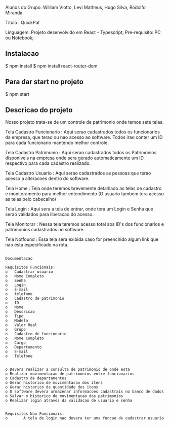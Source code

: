 Alunos do Grupo: 
William Viotto, Levi Matheus, Hugo Silva, Rodolfo Miranda.



Titulo : QuickPat

Linguagem: Projeto desenvolvido em React - Typescript; 
Pre-requisito: PC ou Notebook;


## Instalacao

$ npm install
$ npm install react-router-dom

## Para dar start no projeto

$ npm start


## Descricao do projeto 

Nosso projeto trata-se de um controle de patrimonio onde temos sete telas. 

Tela Cadastro Funcionario : Aqui serao cadastrados todos os funcionarios da empresa, que terao ou nao acesso ao software. Todos irao conter um ID para cada funcionario mantendo melhor controle. 

Tela Cadastro Patrimonio : Aqui serao cadastrados todos os Patrimonios disponiveis na empresa onde sera gerado automaticamente um ID respectivo para cada cadastro realizado.

Tela Cadastro Usuario : Aqui serao cadastrados as pessoas que terao acesso a alteracoes dentro do software.

Tela Home : Tela onde teremos brevemente detalhado as telas de cadastro e monitoramento para melhor entendimento (O usuario tambem tera acesso as telas pelo cabecalho)

Tela Login : Aqui sera a tela de entrar, onde tera um Login e Senha que serao validados para liberacao do acesso.

Tela Monitorar : Nessa tela teremos acesso total aos ID's dos funcionarios e patrimonios cadastrados no software.

Tela Notfound : Essa tela sera exibida caso for preenchido algum link que nao esta especificado na rota.


``````

Documentacao 

Requisitos Funcionais:
o	Cadastrar usuario
o	Nome Completo
o	Senha
o	Login
o	E-mail
o	telefone
o	Cadastro de patrimonio
o	ID
o	Nome
o	Descricao
o	Tipo
o	Modelo
o	Valor Real
o	Grupo
o	Cadastro de funcionario
o	Nome Completo
o	Cargo
o	Departamento
o	E-mail
o	Telefone


o Devera realizar a consulta de patrimonio de onde esta
o Realizar movimentacao de patrimonios entre funcionarios  
o Cadastro de departamentos
o Gerar historico de movimentacao dos itens
o Gerar historico da quantidade dos itens
o O software devera armazenar informacoes cadastrais no banco de dados
o Salvar o historico de movimentacao dos patrimonios 
o Realizar login atraves da validacao de usuario e senha


Requisitos Nao Funcionais:
o		A tela de login nao devera ter uma funcao de cadastrar usuario
